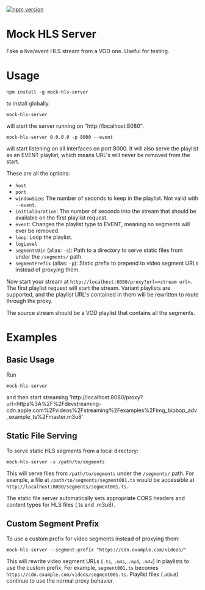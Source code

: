 [![npm version](https://badge.fury.io/js/mock-hls-server.svg)](https://badge.fury.io/js/mock-hls-server)

# Mock HLS Server
Fake a live/event HLS stream from a VOD one. Useful for testing.

# Usage
```
npm install -g mock-hls-server
```
to install globally.

```
mock-hls-server
```
will start the server running on "http://localhost:8080".

```
mock-hls-server 0.0.0.0 -p 8000 --event
```
will start listening on all interfaces on port 8000. It will also serve the playlist as an EVENT playlist, which means URL's will never be removed from the start.

These are all the options:
- `host`
- `port`
- `windowSize`: The number of seconds to keep in the playlist. Not valid with `--event`.
- `initialDuration`: The number of seconds into the stream that should be available on the first playlist request.
- `event`: Changes the playlist type to EVENT, meaning no segments will ever be removed.
- `loop`: Loop the playlist.
- `logLevel`
- `segmentsDir` (alias: `-s`): Path to a directory to serve static files from under the `/segments/` path.
- `segmentPrefix` (alias: `-p`): Static prefix to prepend to video segment URLs instead of proxying them.

Now start your stream at `http://localhost:8080/proxy?url=<stream url>`. The first playlist request will start the stream. Variant playlists are supported, and the playlist URL's contained in them will be rewritten to route through the proxy.

The source stream should be a VOD playlist that contains all the segments.

# Examples

## Basic Usage
Run
```
mock-hls-server
```
and then start streaming 'http://localhost:8080/proxy?url=https%3A%2F%2Fdevstreaming-cdn.apple.com%2Fvideos%2Fstreaming%2Fexamples%2Fimg_bipbop_adv_example_ts%2Fmaster.m3u8'

## Static File Serving
To serve static HLS segments from a local directory:
```
mock-hls-server -s /path/to/segments
```
This will serve files from `/path/to/segments` under the `/segments/` path. For example, a file at `/path/to/segments/segment001.ts` would be accessible at `http://localhost:8080/segments/segment001.ts`.

The static file server automatically sets appropriate CORS headers and content types for HLS files (.ts and .m3u8).

## Custom Segment Prefix
To use a custom prefix for video segments instead of proxying them:
```
mock-hls-server --segment-prefix "https://cdn.example.com/videos/"
```
This will rewrite video segment URLs (`.ts`, `.m4s`, `.mp4`, `.m4v`) in playlists to use the custom prefix. For example, `segment001.ts` becomes `https://cdn.example.com/videos/segment001.ts`. Playlist files (`.m3u8`) continue to use the normal proxy behavior.
